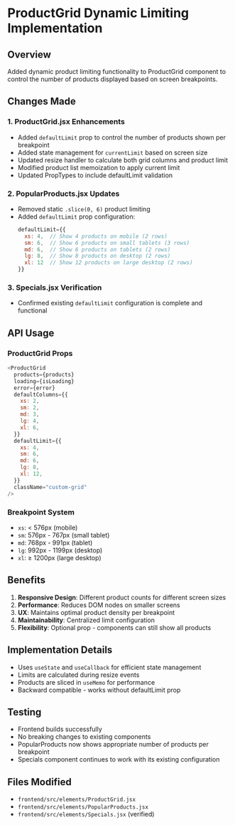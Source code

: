 # ProductGrid Dynamic Limiting Implementation

## Overview

Added dynamic product limiting functionality to ProductGrid component to control the number of products displayed based on screen breakpoints.

## Changes Made

### 1. ProductGrid.jsx Enhancements

- Added `defaultLimit` prop to control the number of products shown per breakpoint
- Added state management for `currentLimit` based on screen size
- Updated resize handler to calculate both grid columns and product limit
- Modified product list memoization to apply current limit
- Updated PropTypes to include defaultLimit validation

### 2. PopularProducts.jsx Updates

- Removed static `.slice(0, 6)` product limiting
- Added `defaultLimit` prop configuration:
  ```javascript
  defaultLimit={{
    xs: 4,  // Show 4 products on mobile (2 rows)
    sm: 6,  // Show 6 products on small tablets (3 rows)
    md: 6,  // Show 6 products on tablets (2 rows)
    lg: 8,  // Show 8 products on desktop (2 rows)
    xl: 12  // Show 12 products on large desktop (2 rows)
  }}
  ```

### 3. Specials.jsx Verification

- Confirmed existing `defaultLimit` configuration is complete and functional

## API Usage

### ProductGrid Props

```javascript
<ProductGrid
  products={products}
  loading={isLoading}
  error={error}
  defaultColumns={{
    xs: 2,
    sm: 2,
    md: 3,
    lg: 4,
    xl: 6,
  }}
  defaultLimit={{
    xs: 4,
    sm: 6,
    md: 6,
    lg: 8,
    xl: 12,
  }}
  className="custom-grid"
/>
```

### Breakpoint System

- `xs`: < 576px (mobile)
- `sm`: 576px - 767px (small tablet)
- `md`: 768px - 991px (tablet)
- `lg`: 992px - 1199px (desktop)
- `xl`: ≥ 1200px (large desktop)

## Benefits

1. **Responsive Design**: Different product counts for different screen sizes
2. **Performance**: Reduces DOM nodes on smaller screens
3. **UX**: Maintains optimal product density per breakpoint
4. **Maintainability**: Centralized limit configuration
5. **Flexibility**: Optional prop - components can still show all products

## Implementation Details

- Uses `useState` and `useCallback` for efficient state management
- Limits are calculated during resize events
- Products are sliced in `useMemo` for performance
- Backward compatible - works without defaultLimit prop

## Testing

- Frontend builds successfully
- No breaking changes to existing components
- PopularProducts now shows appropriate number of products per breakpoint
- Specials component continues to work with its existing configuration

## Files Modified

- `frontend/src/elements/ProductGrid.jsx`
- `frontend/src/elements/PopularProducts.jsx`
- `frontend/src/elements/Specials.jsx` (verified)
